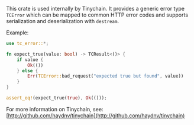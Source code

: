 This crate is used internally by Tinychain. It provides a generic error type `TCError` which can be mapped to common HTTP error codes and supports serialization and deserialization with `destream`.

Example:
```rust
use tc_error::*;

fn expect_true(value: bool) -> TCResult<()> {
    if value {
        Ok(())
    } else {
        Err(TCError::bad_request("expected true but found", value))
    }
}

assert_eq!(expect_true(true), Ok(()));
```

For more information on Tinychain, see: [http://github.com/haydnv/tinychain](http://github.com/haydnv/tinychain)
